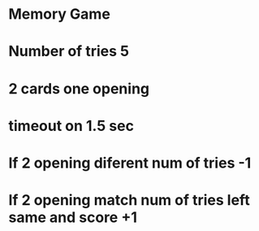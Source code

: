 # Memory Game 
# Number of tries 5
# 2 cards one opening
# timeout on 1.5 sec
# If 2 opening diferent num of tries -1
# If 2 opening match num of tries left same and score +1
